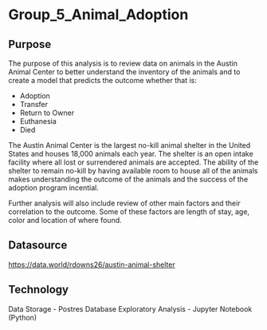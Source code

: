 # Group_5_Animal_Adoption

## Purpose

The purpose of this analysis is to review data on animals in the Austin Animal Center to better understand the inventory of the animals and to create a model that predicts the outcome whether that is:

- Adoption
- Transfer
- Return to Owner
- Euthanesia
- Died

The Austin Animal Center is the largest no-kill animal shelter in the United States and houses 18,000 animals each year.  The shelter is an open intake facility where all lost or surrendered animals are accepted.  The ability of the shelter to remain no-kill by having available room to house all of the animals makes understanding the outcome of the animals and the success of the adoption program incential.

Further analysis will also include review of other main factors and their correlation to the outcome.  Some of these factors are length of stay, age, color and location of where found.

## Datasource
https://data.world/rdowns26/austin-animal-shelter

## Technology
Data Storage - Postres Database
Exploratory Analysis - Jupyter Notebook (Python)
